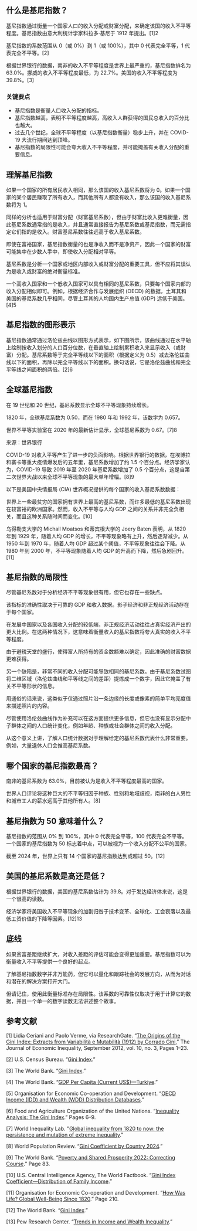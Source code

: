 ## 什么是基尼指数？

基尼指数通过衡量一个国家人口的收入分配或财富分配，来确定该国的收入不平等程度。基尼指数由意大利统计学家科拉多·基尼于 1912 年提出。[1]2

基尼指数的系数范围从 0（或 0%）到 1（或 100%），其中 0 代表完全平等，1 代表完全不平等。[2]

根据世界银行的数据，南非的收入不平等程度是世界上最严重的，基尼指数排名为 63.0%。挪威的收入不平等程度最低，为 22.7%。美国的收入不平等程度为 39.8%。[3]

### 关键要点

- 基尼指数是衡量人口收入分配的指标。
- 基尼指数越高，表明不平等程度越高，高收入人群获得的国民总收入的百分比也越大。
- 过去几个世纪，全球不平等程度（以基尼指数衡量）稳步上升，并在 COVID-19 大流行期间达到顶峰。
- 基尼指数的局限性可能会夸大收入不平等程度，并可能掩盖有关收入分配的重要信息。

## 理解基尼指数

如果一个国家的所有居民收入相同，那么该国的收入基尼系数将为 0。如果一个国家的某个居民赚取了所有收入，而其他所有人都没有收入，那么该国的收入基尼系数将为 1。

同样的分析也适用于财富分配（财富基尼系数），但由于财富比收入更难衡量，因此基尼系数通常指的是收入，并且通常直接报告为基尼系数或基尼指数，而无需指定它们指的是收入。财富基尼系数往往远高于收入基尼系数。

即使在富裕国家，基尼指数衡量的也是净收入而不是净资产，因此一个国家的财富可能集中在少数人手中，即使收入分配相对平等。

基尼系数是分析一个国家或地区内部收入或财富分配的重要工具，但不应将其误认为是收入或财富的绝对衡量标准。

一个高收入国家和一个低收入国家可以具有相同的基尼系数，只要每个国家内部的收入分配相似即可。例如，根据经济合作与发展组织 (OECD) 的数据，土耳其和美国的基尼系数几乎相同，尽管土耳其的人均国内生产总值 (GDP) 远低于美国。[4]5

## 基尼指数的图形表示

基尼指数通常通过洛伦兹曲线以图形方式表示，如下图所示，该曲线通过在水平轴上绘制按收入划分的人口百分位数，在垂直轴上绘制累积收入来显示收入（或财富）分配。基尼系数等于完全平等线以下的面积（根据定义为 0.5）减去洛伦兹曲线以下的面积，再除以完全平等线以下的面积。换句话说，它是洛伦兹曲线和完全平等线之间面积的两倍。[2]6

## 全球基尼指数

在 19 世纪和 20 世纪，基尼系数显示全球不平等现象持续增长。

1820 年，全球基尼系数为 0.50，而在 1980 年和 1992 年，该数字为 0.657。

世界不平等实验室在 2020 年的最新估计显示，全球基尼系数为 0.67。[7]8

来源：世界银行

COVID-19 对收入平等产生了进一步的负面影响。根据世界银行的数据，在埃博拉和寨卡等重大疫情爆发后的五年里，基尼系数增加了约 1.5 个百分点。经济学家认为，COVID-19 导致 2019 年至 2020 年基尼系数增加了 0.5 个百分点，这是自第二次世界大战以来全球不平等现象的最大单年增幅。[8]9

以下是美国中央情报局 (CIA) 世界概况提供的每个国家的收入基尼系数数据：

世界上一些最贫穷的国家拥有世界上最高的基尼系数，而许多最低的基尼系数出现在较富裕的欧洲国家。然而，收入不平等与人均 GDP 之间的关系并非完全负相关，而且这种关系随时间而变化。[10]

乌得勒支大学的 Michail Moatsos 和蒂宾根大学的 Joery Baten 表明，从 1820 年到 1929 年，随着人均 GDP 的增长，不平等现象略有上升，然后逐渐减少。从 1950 年到 1970 年，随着人均 GDP 超过某个阈值，不平等现象往往会下降。从 1980 年到 2000 年，不平等现象随着人均 GDP 的升高而下降，然后急剧回升。[11]

## 基尼指数的局限性

尽管基尼系数对于分析经济不平等现象很有用，但它也存在一些缺点。

该指标的准确性取决于可靠的 GDP 和收入数据。影子经济和非正规经济活动存在于每个国家。

在发展中国家以及各国收入分配的较低端，非正规经济活动往往占真实经济产出的更大比例。在这两种情况下，这意味着衡量收入的基尼指数将夸大真实的收入不平等程度。

由于避税天堂的盛行，使得富人所持有的资金数额难以确定，因此准确的财富数据更难获得。

另一个缺陷是，非常不同的收入分配可能导致相同的基尼系数。由于基尼系数试图将二维区域（洛伦兹曲线和平等线之间的差距）提炼成一个数字，因此它掩盖了有关不平等形状的信息。

用通俗的话来说，这类似于仅通过照片沿一条边缘的长度或像素的简单平均亮度值来描述照片的内容。

尽管使用洛伦兹曲线作为补充可以在这方面提供更多信息，但它也没有显示分配中子群体之间的人口统计变化，例如年龄、种族或社会群体之间的收入分配。

从这个意义上讲，了解人口统计数据对于理解给定的基尼系数代表什么非常重要。例如，大量退休人口会推高基尼系数。

## 哪个国家的基尼指数最高？

南非的基尼系数为 63.0%，目前被认为是收入不平等程度最高的国家。

世界人口评论将这种巨大的不平等归因于种族、性别和地域歧视，南非的白人男性和城市工人的薪水远高于其他所有人。[8]

## 基尼指数为 50 意味着什么？

基尼指数的范围从 0% 到 100%，其中 0 代表完全平等，100 代表完全不平等。一个国家的基尼指数为 50 标志着中点，可以被视为一个收入分配不公平的国家。

截至 2024 年，世界上只有 14 个国家的基尼指数达到或超过 50。[12]

## 美国的基尼系数是高还是低？

根据世界银行的数据，美国的基尼系数估计为 39.8。对于发达经济体来说，这是一个很高的读数。

经济学家将美国收入不平等现象的加剧归咎于技术变革、全球化、工会衰落以及最低工资价值的下降等因素。[12]13

## 底线

如果贫富差距继续扩大，对收入差距的评估可能会变得更加重要。基尼指数可以为衡量收入不平等提供一个良好的起点。

了解基尼指数数字并非万能药，但它可以量化和跟踪社会的发展方向，从而为对话和潜在的解决方案打开大门。

但请记住，使用此衡量标准存在局限性。该系数的可靠性仅取决于用于计算它的数据，并且一个单一的数字读数无法讲述整个故事。

## 参考文献

[1] Lidia Ceriani and Paolo Verme, via ResearchGate. “[The Origins of the Gini Index: Extracts from Variabilità e Mutabilità (1912) by Corrado Gini](https://www.researchgate.net/publication/225818159_The_origins_of_the_Gini_index_extracts_from_VariabilitA_e_MutabilitA_1912_by_Corrado_Gini),” The Journal of Economic Inequality, September 2012, vol. 10, no. 3, Pages 1–23.

[2] U.S. Census Bureau. “[Gini Index](https://www.census.gov/topics/income-poverty/income-inequality/about/metrics/gini-index.html).”

[3] The World Bank. “[Gini Index](https://data.worldbank.org/indicator/SI.POV.GINI).”

[4] The World Bank. “[GDP Per Capita (Current US$)—Turkiye](https://data.worldbank.org/indicator/NY.GDP.PCAP.CD?locations=TR).”

[5] Organisation for Economic Co-operation and Development. “[OECD Income (IDD) and Wealth (WDD) Distribution Databases](https://www.oecd.org/social/income-distribution-database.htm).”

[6] Food and Agriculture Organization of the United Nations. “[Inequality Analysis: The Gini Index](https://www.fao.org/3/am352e/am352e.pdf).” Pages 6–9.

[7] World Inequality Lab. "[Global inequality from 1820 to now: the persistence and mutation of extreme inequality](https://wir2022.wid.world/chapter-2/#:~:text=We%20reach%20the%20same%20conclusion%20when%20we%20look%20at%20other,2020%20%28see%20Figure%202.3%29.)."

[8] World Population Review. “[Gini Coefficient by Country 2024](https://worldpopulationreview.com/country-rankings/gini-coefficient-by-country).”

[9] The World Bank. “[Poverty and Shared Prosperity 2022: Correcting Course](https://openknowledge.worldbank.org/server/api/core/bitstreams/b96b361a-a806-5567-8e8a-b14392e11fa0/content).” Page 83.

[10] U.S. Central Intelligence Agency, The World Factbook. “[Gini Index Coefficient—Distribution of Family Income](https://www.cia.gov/the-world-factbook/field/gini-index-coefficient-distribution-of-family-income/country-comparison).”

[11] Organisation for Economic Co-operation and Development. “[How Was Life? Global Well-Being Since 1820](http://englishbulletin.adapt.it/wp-content/uploads/2014/10/oecd_2_10_2014.pdf).” Page 210.

[12] The World Bank. “[Gini Index](https://data.worldbank.org/indicator/SI.POV.GINI).”

[13] Pew Research Center. “[Trends in Income and Wealth Inequality](https://www.pewresearch.org/social-trends/2020/01/09/trends-in-income-and-wealth-inequality/).”
